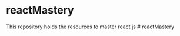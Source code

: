 # reactMastery
This repository holds the resources to master react js
#   r e a c t M a s t e r y  
 